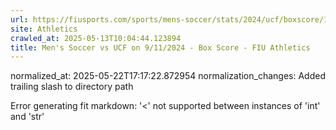 ```yaml
---
url: https://fiusports.com/sports/mens-soccer/stats/2024/ucf/boxscore/12519/
site: Athletics
crawled_at: 2025-05-13T10:04:44.123894
title: Men's Soccer vs UCF on 9/11/2024 - Box Score - FIU Athletics
---
```

normalized_at: 2025-05-22T17:17:22.872954
normalization_changes: Added trailing slash to directory path

Error generating fit markdown: '<' not supported between instances of 'int' and 'str'